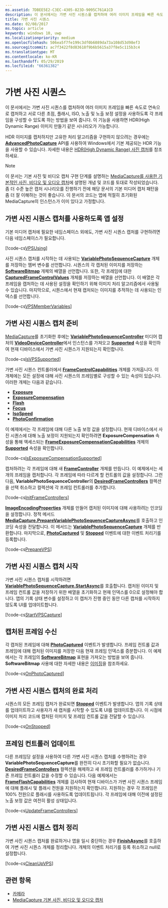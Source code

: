 ```yaml
---
ms.assetid: 7DBEE5E2-C3EC-4305-823D-9095C761A1CD
description: 이 문서에서는 가변 사진 시퀀스를 캡처하여 여러 이미지 프레임을 빠른 속도로 연속으로 캡처하고 서로 다른 초점, 플래시, ISO, 노출 및 노출 보정 설정을 사용하도록 각 프레임을 구성할 수 있도록 하는 방법을 보여 줍니다.
title: 가변 사진 시퀀스
ms.date: 02/08/2017
ms.topic: article
keywords: windows 10, uwp
ms.localizationpriority: medium
ms.openlocfilehash: 506ea5f7fe199c3df0b6089da73a108d53d98ef3
ms.sourcegitcommit: ac7f3422f8d83618f9b6b5615a37f8e5c115b3c4
ms.translationtype: MT
ms.contentlocale: ko-KR
ms.lasthandoff: 05/29/2019
ms.locfileid: "66361382"
---
```

# <a name="variable-photo-sequence"></a>가변 사진 시퀀스



이 문서에서는 가변 사진 시퀀스를 캡처하여 여러 이미지 프레임을 빠른 속도로 연속으로 캡처하고 서로 다른 초점, 플래시, ISO, 노출 및 노출 보정 설정을 사용하도록 각 프레임을 구성할 수 있도록 하는 방법을 보여 줍니다. 이 기능을 사용하면 HDR(High Dynamic Range) 이미지 만들기 같은 시나리오가 가능합니다.

HDR 이미지를 캡처하지만 고유한 처리 알고리즘을 구현하지 않으려는 경우에는 [**AdvancedPhotoCapture**](https://docs.microsoft.com/uwp/api/Windows.Media.Capture.AdvancedPhotoCapture) API를 사용하여 Windows에서 기본 제공되는 HDR 기능을 사용할 수 있습니다. 자세한 내용은 [HDR(High Dynamic Range) 사진 캡처](high-dynamic-range-hdr-photo-capture.md)를 참조하세요.

> [!NOTE] 
> 이 문서는 기본 사진 및 비디오 캡처 구현 단계를 설명하는 [MediaCapture를 사용한 기본적인 사진, 비디오 및 오디오 캡처](basic-photo-video-and-audio-capture-with-MediaCapture.md)에 설명된 개념 및 코드를 토대로 작성되었습니다. 좀 더 수준 높은 캡처 시나리오를 진행하기 전에 해당 문서의 기본 미디어 캡처 패턴을 좀 더 잘 이해하는 것이 좋습니다. 이 문서의 코드는 앱에 적절히 초기화된 MediaCapture의 인스턴스가 이미 있다고 가정합니다.

## <a name="set-up-your-app-to-use-variable-photo-sequence-capture"></a>가변 사진 시퀀스 캡처를 사용하도록 앱 설정

기본 미디어 캡처에 필요한 네임스페이스 외에도, 가변 사진 시퀀스 캡처를 구현하려면 다음 네임스페이스가 필요합니다.

[!code-cs[VPSUsing](./code/BasicMediaCaptureWin10/cs/MainPage.xaml.cs#SnippetVPSUsing)]

사진 시퀀스 캡처를 시작하는 데 사용되는 [**VariablePhotoSequenceCapture**](https://docs.microsoft.com/uwp/api/Windows.Media.Capture.Core.VariablePhotoSequenceCapture) 개체를 저장하는 멤버 변수를 선언합니다. 시퀀스의 각 캡처된 이미지를 저장하는 [**SoftwareBitmap**](https://docs.microsoft.com/uwp/api/Windows.Graphics.Imaging.SoftwareBitmap) 개체의 배열을 선언합니다. 또한, 각 프레임에 대한 [**CapturedFrameControlValues**](https://docs.microsoft.com/uwp/api/Windows.Media.Capture.CapturedFrameControlValues) 개체를 저장하는 배열을 선언합니다. 이 배열은 각 프레임을 캡처하는 데 사용된 설정을 확인하기 위해 이미지 처리 알고리즘에서 사용될 수 있습니다. 마지막으로, 시퀀스에서 현재 캡처되는 이미지를 추적하는 데 사용되는 인덱스를 선언합니다.

[!code-cs[VPSMemberVariables](./code/BasicMediaCaptureWin10/cs/MainPage.xaml.cs#SnippetVPSMemberVariables)]

## <a name="prepare-the-variable-photo-sequence-capture"></a>가변 사진 시퀀스 캡처 준비

[MediaCapture](capture-photos-and-video-with-mediacapture.md)를 초기화한 후에는 [**VariablePhotoSequenceController**](https://docs.microsoft.com/uwp/api/Windows.Media.Devices.Core.VariablePhotoSequenceController) 미디어 캡처의 [**VideoDeviceController**](https://docs.microsoft.com/uwp/api/Windows.Media.Devices.VideoDeviceController)에서 인스턴스를 가져오고 [**Supported**](https://docs.microsoft.com/uwp/api/windows.media.devices.core.variablephotosequencecontroller.supported) 속성을 확인하여 현재 디바이스에서 가변 사진 시퀀스가 지원되는지 확인합니다.

[!code-cs[IsVPSSupported](./code/BasicMediaCaptureWin10/cs/MainPage.xaml.cs#SnippetIsVPSSupported)]

가변 사진 시퀀스 컨트롤러에서 [**FrameControlCapabilities**](https://docs.microsoft.com/uwp/api/Windows.Media.Devices.Core.FrameControlCapabilities) 개체를 가져옵니다. 이 개체에는 모든 설정에 대해 사진 시퀀스의 프레임별로 구성할 수 있는 속성이 있습니다. 이러한 개체는 다음과 같습니다.

-   [**Exposure**](https://docs.microsoft.com/uwp/api/windows.media.devices.core.framecontrolcapabilities.exposure)
-   [**ExposureCompensation**](https://docs.microsoft.com/uwp/api/windows.media.devices.core.framecontrolcapabilities.exposurecompensation)
-   [**Flash**](https://docs.microsoft.com/uwp/api/windows.media.devices.core.framecontrolcapabilities.flash)
-   [**Focus**](https://docs.microsoft.com/uwp/api/windows.media.devices.core.framecontrolcapabilities.focus)
-   [**IsoSpeed**](https://docs.microsoft.com/uwp/api/windows.media.devices.core.framecontrolcapabilities.isospeed)
-   [**PhotoConfirmation**](https://docs.microsoft.com/uwp/api/windows.media.devices.core.framecontrolcapabilities.photoconfirmationsupported)

이 예제에서는 각 프레임에 대해 다른 노출 보정 값을 설정합니다. 현재 디바이스에서 사진 시퀀스에 대해 노출 보정이 지원되는지 확인하려면 **ExposureCompensation** 속성을 통해 액세스되는 [**FrameExposureCompensationCapabilities**](https://docs.microsoft.com/uwp/api/Windows.Media.Devices.Core.FrameExposureCompensationCapabilities) 개체의 [**Supported**](https://docs.microsoft.com/uwp/api/windows.media.devices.exposurecompensationcontrol.supported) 속성을 확인합니다.

[!code-cs[IsExposureCompensationSupported](./code/BasicMediaCaptureWin10/cs/MainPage.xaml.cs#SnippetIsExposureCompensationSupported)]

캡처하려는 각 프레임에 대해 새 [**FrameController**](https://docs.microsoft.com/uwp/api/Windows.Media.Devices.Core.FrameController) 개체를 만듭니다. 이 예제에서는 세 개의 프레임을 캡처합니다. 각 프레임에 따라 다르게 할 컨트롤의 값을 설정합니다. 그런 다음, **VariablePhotoSequenceController**의 [**DesiredFrameControllers**](https://docs.microsoft.com/uwp/api/windows.media.devices.core.variablephotosequencecontroller.desiredframecontrollers) 컬렉션을 선택 취소하고 컬렉션에 각 프레임 컨트롤러를 추가합니다.

[!code-cs[InitFrameControllers](./code/BasicMediaCaptureWin10/cs/MainPage.xaml.cs#SnippetInitFrameControllers)]

[  **ImageEncodingProperties**](https://docs.microsoft.com/uwp/api/Windows.Media.MediaProperties.ImageEncodingProperties) 개체를 만들어 캡처된 이미지에 대해 사용하려는 인코딩을 설정합니다. 정적 메서드 [**MediaCapture.PrepareVariablePhotoSequenceCaptureAsync**](https://docs.microsoft.com/uwp/api/windows.media.capture.mediacapture.preparevariablephotosequencecaptureasync)를 호출하고 인코딩 속성을 전달합니다. 이 메서드는 [**VariablePhotoSequenceCapture**](https://docs.microsoft.com/uwp/api/Windows.Media.Capture.Core.VariablePhotoSequenceCapture) 개체를 반환합니다. 마지막으로, [**PhotoCaptured**](https://docs.microsoft.com/uwp/api/windows.media.capture.core.variablephotosequencecapture.photocaptured) 및 [**Stopped**](https://docs.microsoft.com/uwp/api/windows.media.capture.core.variablephotosequencecapture.stopped) 이벤트에 대한 이벤트 처리기를 등록합니다.

[!code-cs[PrepareVPS](./code/BasicMediaCaptureWin10/cs/MainPage.xaml.cs#SnippetPrepareVPS)]

## <a name="start-the-variable-photo-sequence-capture"></a>가변 사진 시퀀스 캡처 시작

가변 사진 시퀀스 캡처를 시작하려면 [**VariablePhotoSequenceCapture.StartAsync**](https://docs.microsoft.com/uwp/api/windows.media.capture.core.variablephotosequencecapture.startasync)를 호출합니다. 캡처된 이미지 및 프레임 컨트롤 값을 저장하기 위한 배열을 초기화하고 현재 인덱스를 0으로 설정해야 합니다. 앱의 기록 상태 변수를 설정하고 이 캡처가 진행 중인 동안 다른 캡처를 시작하지 않도록 UI를 업데이트합니다.

[!code-cs[StartVPSCapture](./code/BasicMediaCaptureWin10/cs/MainPage.xaml.cs#SnippetStartVPSCapture)]

## <a name="receive-the-captured-frames"></a>캡처된 프레임 수신

각 캡처된 프레임에 대해 [**PhotoCaptured**](https://docs.microsoft.com/uwp/api/windows.media.capture.core.variablephotosequencecapture.photocaptured) 이벤트가 발생합니다. 프레임 컨트롤 값과 프레임에 대해 캡처된 이미지를 저장한 다음 현재 프레임 인덱스를 증분합니다. 이 예제에서는 각 프레임의 [**SoftwareBitmap**](https://docs.microsoft.com/uwp/api/Windows.Graphics.Imaging.SoftwareBitmap) 표현을 가져오는 방법을 보여 줍니다. **SoftwareBitmap** 사용에 대한 자세한 내용은 [이미징](imaging.md)을 참조하세요.

[!code-cs[OnPhotoCaptured](./code/BasicMediaCaptureWin10/cs/MainPage.xaml.cs#SnippetOnPhotoCaptured)]

## <a name="handle-the-completion-of-the-variable-photo-sequence-capture"></a>가변 사진 시퀀스 캡처의 완료 처리

시퀀스의 모든 프레임 캡처가 완료되면 [**Stopped**](https://docs.microsoft.com/uwp/api/windows.media.capture.core.variablephotosequencecapture.stopped) 이벤트가 발생합니다. 앱의 기록 상태를 업데이트하고 사용자가 새 캡처를 시작할 수 있도록 UI를 업데이트합니다. 이 시점에 이미지 처리 코드에 캡처된 이미지 및 프레임 컨트롤 값을 전달할 수 있습니다.

[!code-cs[OnStopped](./code/BasicMediaCaptureWin10/cs/MainPage.xaml.cs#SnippetOnStopped)]

## <a name="update-frame-controllers"></a>프레임 컨트롤러 업데이트

다른 프레임당 설정을 사용하여 다른 가변 사진 시퀀스 캡처를 수행하려는 경우 **VariablePhotoSequenceCapture**를 완전히 다시 초기화할 필요가 없습니다. [  **DesiredFrameControllers**](https://docs.microsoft.com/uwp/api/windows.media.devices.core.variablephotosequencecontroller.desiredframecontrollers) 컬렉션을 해제하고 새 프레임 컨트롤러를 추가하거나 기존 프레임 컨트롤러 값을 수정할 수 있습니다. 다음 예제에서는 [**FrameFlashCapabilities**](https://docs.microsoft.com/uwp/api/Windows.Media.Devices.Core.FrameFlashCapabilities) 개체를 검사하여 현재 디바이스가 가변 사진 시퀀스 프레임에 대해 플래시 및 플래시 전원을 지원하는지 확인합니다. 지원하는 경우 각 프레임은 100% 전원으로 플래시를 사용하도록 업데이트됩니다. 각 프레임에 대해 이전에 설정된 노출 보정 값은 여전히 활성 상태입니다.

[!code-cs[UpdateFrameControllers](./code/BasicMediaCaptureWin10/cs/MainPage.xaml.cs#SnippetUpdateFrameControllers)]

## <a name="clean-up-the-variable-photo-sequence-capture"></a>가변 사진 시퀀스 캡처 정리

가변 사진 시퀀스 캡처를 완료하거나 앱을 일시 중단하는 경우 [**FinishAsync**](https://docs.microsoft.com/uwp/api/windows.media.capture.core.variablephotosequencecapture.finishasync)를 호출하여 가변 사진 시퀀스 개체를 정리합니다. 개체의 이벤트 처리기를 등록 취소하고 null로 설정합니다.

[!code-cs[CleanUpVPS](./code/BasicMediaCaptureWin10/cs/MainPage.xaml.cs#SnippetCleanUpVPS)]

## <a name="related-topics"></a>관련 항목

* [카메라](camera.md)
* [MediaCapture 기본 사진, 비디오 및 오디오 캡처](basic-photo-video-and-audio-capture-with-MediaCapture.md)
 

 




